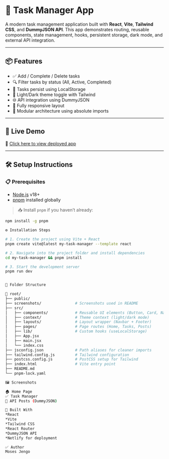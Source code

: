 # 🧠 Task Manager App

A modern task management application built with **React**, **Vite**, **Tailwind CSS**, and **DummyJSON API**. This app demonstrates routing, reusable components, state management, hooks, persistent storage, dark mode, and external API integration.

---

## 📦 Features

- ✅ Add / Complete / Delete tasks  
- 🔍 Filter tasks by status (All, Active, Completed)  
- 💾 Tasks persist using LocalStorage  
- 🌙 Light/Dark theme toggle with Tailwind  
- 🌐 API integration using DummyJSON  
- 📱 Fully responsive layout  
- 🧱 Modular architecture using absolute imports  

---

## 🚀 Live Demo

🔗 [Click here to view deployed app](https://your-vercel-or-netlify-url.com)

---

## 🛠️ Setup Instructions

### 📋 Prerequisites

- [Node.js](https://nodejs.org/en/) v18+
- [pnpm](https://pnpm.io/) installed globally

> 📥 Install `pnpm` if you haven’t already:
```bash
npm install -g pnpm

⚙️ Installation Steps

# 1. Create the project using Vite + React
pnpm create vite@latest my-task-manager --template react

# 2. Navigate into the project folder and install dependencies
cd my-task-manager && pnpm install

# 3. Start the development server
pnpm run dev


📂 Folder Structure

📁 root/
├── public/
├── screenshots/               # Screenshots used in README
├── src/
│   ├── components/            # Reusable UI elements (Button, Card, Navbar, etc.)
│   ├── context/               # Theme context (light/dark mode)
│   ├── layouts/               # Layout wrapper (Navbar + Footer)
│   ├── pages/                 # Page routes (Home, Tasks, Posts)
│   ├── lib/                   # Custom hooks (useLocalStorage)
│   ├── App.jsx
│   ├── main.jsx
│   └── index.css
├── jsconfig.json              # Path aliases for cleaner imports
├── tailwind.config.js         # Tailwind configuration
├── postcss.config.js          # PostCSS setup for Tailwind
├── index.html                 # Vite entry point
├── README.md
└── pnpm-lock.yaml

🖼️ Screenshots

🏠 Home Page
✅ Task Manager
📰 API Posts (DummyJSON)

🔧 Built With
*React
*Vite
*Tailwind CSS
*React Router
*DummyJSON API
*Netlify for deployment

✅ Author
Moses Jengo